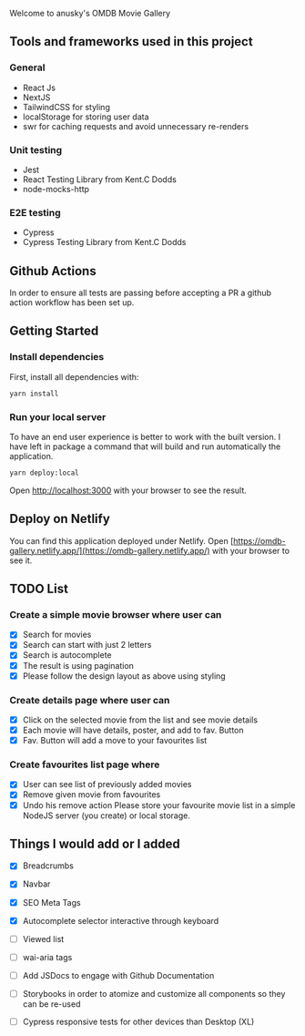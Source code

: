 Welcome to anusky's OMDB Movie Gallery

## Tools and frameworks used in this project

### General

- React Js
- NextJS
- TailwindCSS for styling
- localStorage for storing user data
- swr for caching requests and avoid unnecessary re-renders

### Unit testing

- Jest
- React Testing Library from Kent.C Dodds
- node-mocks-http

### E2E testing

- Cypress
- Cypress Testing Library from Kent.C Dodds

## Github Actions

In order to ensure all tests are passing before accepting a PR a github action workflow has been set up.

## Getting Started

### Install dependencies

First, install all dependencies with:

```bash
yarn install
```

### Run your local server

To have an end user experience is better to work with the built version.
I have left in package a command that will build and run automatically the application.

```bash
yarn deploy:local
```

Open [http://localhost:3000](http://localhost:3000) with your browser to see the result.

## Deploy on Netlify

You can find this application deployed under Netlify.
Open [https://omdb-gallery.netlify.app/](https://omdb-gallery.netlify.app/) with your browser to see it.

## TODO List

### Create a simple movie browser where user can

- [x] Search for movies
- [x] Search can start with just 2 letters
- [x] Search is autocomplete
- [x] The result is using pagination
- [x] Please follow the design layout as above using styling

### Create details page where user can

- [x] Click on the selected movie from the list and see movie details
- [x] Each movie will have details, poster, and add to fav. Button
- [x] Fav. Button will add a move to your favourites list

### Create favourites list page where

- [x] User can see list of previously added movies
- [x] Remove given movie from favourites
- [x] Undo his remove action
Please store your favourite movie list in a simple NodeJS server (you
create) or local storage.

## Things I would add or I added

- [x] Breadcrumbs
- [x] Navbar
- [x] SEO Meta Tags
- [x] Autocomplete selector interactive through keyboard

- [ ] Viewed list
- [ ] wai-aria tags
- [ ] Add JSDocs to engage with Github Documentation
- [ ] Storybooks in order to atomize and customize all components so they can be re-used
- [ ] Cypress responsive tests for other devices than Desktop (XL)
